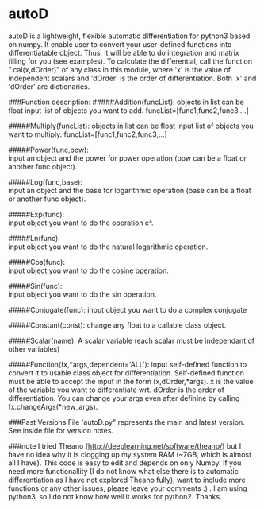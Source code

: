 # autoD
autoD is a lightweight, flexible automatic differentiation for python3 based on numpy. It enable user to convert your user-defined functions into differentiatable object. Thus, it will be able to do integration and matrix filling for you (see examples). To calculate the differential, call the function ".cal(x,dOrder)" of any class in this module, where 'x' is the value of independent scalars and 'dOrder' is the order of differentiation. Both 'x' and 'dOrder' are dictionaries.

###Function description:
#####Addition(funcList): objects in list can be float
input list of objects you want to add. funcList=[func1,func2,func3,...]

#####Multiply(funcList): objects in list can be float
input list of objects you want to multiply. funcList=[func1,func2,func3,...]

#####Power(func,pow):    
input an object and the power for power operation (pow can be a float or another func object).

#####Log(func,base):     
input an object and the base for logarithmic operation (base can be a float or another func object).

#####Exp(func):          
input object you want to do the operation e^.

#####Ln(func):           
input object you want to do the natural logarithmic operation.

#####Cos(func):          
input object you want to do the cosine operation.

#####Sin(func):          
input object you want to do the sin operation.

#####Conjugate(func):
input object you want to do a complex conjugate

#####Constant(const):
change any float to a callable class object.

#####Scalar(name):
A scalar variable (each scalar must be independant of other variables)

#####Function(fx,*args,dependent='ALL'): 
input self-defined function to convert it to usable class object for differentiation.
Self-defined function must be able to accept the input in the form (x,dOrder,*args).
x is the value of the variable you want to differentiate wrt.
dOrder is the order of differentiation.
You can change your args even after definine by calling fx.changeArgs(*new_args).

###Past Versions
File 'autoD.py" represents the main and latest version. See inside file for version notes.

###note
I tried Theano (http://deeplearning.net/software/theano/) but I have no idea why it is clogging up my system RAM (~7GB, which is almost all I have). This code is easy to edit and depends on only Numpy. If you need more functionallity (I do not know what else there is to automatic differentiation as I have not explored Theano fully), want to include more functions or any other issues, please leave your comments :) . I am using python3, so I do not know how well it works for python2. Thanks.
